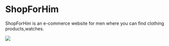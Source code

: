 # ShopForHim
ShopForHim is an e-commerce website for men where you can find clothing products,watches.

<img src="screenshots/homescreen.png">
